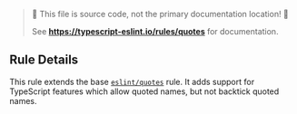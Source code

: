 > 🛑 This file is source code, not the primary documentation location! 🛑
>
> See **https://typescript-eslint.io/rules/quotes** for documentation.

## Rule Details

This rule extends the base [`eslint/quotes`](https://eslint.org/docs/rules/quotes) rule.
It adds support for TypeScript features which allow quoted names, but not backtick quoted names.
